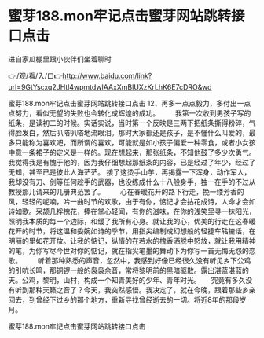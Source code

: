 # 蜜芽188.mon牢记点击蜜芽网站跳转接口点击
进自家瓜棚里跟小伙伴们坐着聊时

👉/观/看/入/口👉http://www.baidu.com/link?url=9GtYscxq2JHtl4wpmtdwIAAxXmBlUXzKrLhK6E7cDRO&wd

蜜芽188.mon牢记点击蜜芽网站跳转接口点击	12、再多一点点毅力，多付出一点点努力，看似无望的失败也会转化成辉煌的成功。
　　我第一次收到男孩子写的纸条，是读初二的时候。实话实说，当时第一个反映是三两下把纸条撕得粉碎，气得脸发白，然后叭嗒叭嗒地流眼泪。那时大家都还是孩子，是不懂什么叫爱的，最多只能称为喜欢吧，而所谓的喜欢，可能就是如小孩子偏爱一种零食，或者小女孩中意一条裙子的定义是一样的。现在想起来，那张纸条，不知他鼓了多少次勇气。我觉得我是有愧于他的，因为我仔细想起那纸条的内容，已是经过了年少，经过了无知，甚至已是彼此人海茫茫。
接了这烫手山芋，再揭露一下浑身，动作军人，我却没有刀、剑等任何趁手的武器，也没练成什么十八般身手，独一在手的不过从教授那儿请来的几册典范罢了。
　　心在春暖花开的路下行走，挽一缕芳香的风，轻轻的呢喃，吟一曲时节的欢歌，由于有你，惦记才会拈花成诗，人命才会如诗如歌。采颉几捊槐花，捧在掌心轻闻，有你的滋味，在你的浅笑里寻一抹阳光，照明我本质的每一个边际，和缓了我所有心身。就让我的心，优美的行走在这春暖花开的时节，将这温和委婉如诗的季节，用指尖编制成幻想般的轻捷车轱辘话，在明丽的里如花开放。让我的惦记，纵情的在若水的槐香洒脱中怒放，就让我用精神的笔，为你写尽今世对你的惦记，就在指尖笔墨的舞动下为你写一首无悔无怨的恋歌。
　　听着那种熟悉的声音，忽然中，我感到好像已经很久没有听见乡下公鸡的引吭长鸣，那铜锣一般的袅袅余音，常将黎明前的黑暗驱散。露出湛蓝湛蓝的天。公鸡，黎明，山村，构成一个知青美好的少年、青年时光。　　究竟有多久没有听到那种天籁之音了？今天，我突然感悟。我决定了，就在今晚，跟着那些乡亲回去，到曾经下过乡的那个地方，重新寻找曾经逝去的一切。将近8年的那段岁月。

蜜芽188.mon牢记点击蜜芽网站跳转接口点击
